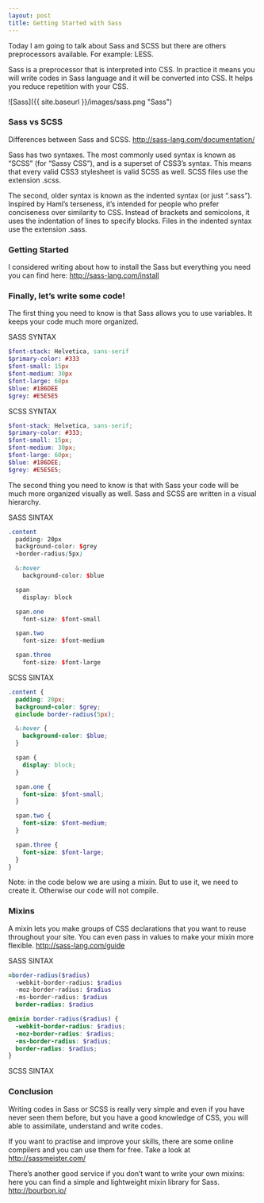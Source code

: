 ```yaml
---
layout: post
title: Getting Started with Sass
---
```


Today I am going to talk about Sass and SCSS but there are others preprocessors available. For example: LESS.

Sass is a preprocessor that is interpreted into CSS. In practice it means you will write codes in Sass language and it will be converted into CSS. It helps you reduce repetition with your CSS.

![Sass]({{ site.baseurl }}/images/sass.png "Sass")

### Sass vs SCSS

Differences between Sass and SCSS. http://sass-lang.com/documentation/

Sass has two syntaxes. The most commonly used syntax is known as “SCSS” (for “Sassy CSS”), and is a superset of CSS3’s syntax. This means that every valid CSS3 stylesheet is valid SCSS as well. SCSS files use the extension .scss.

The second, older syntax is known as the indented syntax (or just “.sass”). Inspired by Haml’s terseness, it’s intended for people who prefer conciseness over similarity to CSS. Instead of brackets and semicolons, it uses the indentation of lines to specify blocks. Files in the indented syntax use the extension .sass.

### Getting Started

I considered writing about how to install the Sass but everything you need you can find here: http://sass-lang.com/install

### Finally, let’s write some code!

The first thing you need to know is that Sass allows you to use variables. It keeps your code much more organized.

SASS SYNTAX

```sass
$font-stack: Helvetica, sans-serif
$primary-color: #333
$font-small: 15px
$font-medium: 30px
$font-large: 60px
$blue: #186DEE
$grey: #E5E5E5
```

SCSS SYNTAX

```scss
$font-stack: Helvetica, sans-serif;
$primary-color: #333;
$font-small: 15px;
$font-medium: 30px;
$font-large: 60px;
$blue: #186DEE;
$grey: #E5E5E5;
```

The second thing you need to know is that with Sass your code will be much more organized visually as well. Sass and SCSS are written in a visual hierarchy.

SASS SINTAX

```scss
.content
  padding: 20px
  background-color: $grey
  +border-radius(5px)

  &:hover
    background-color: $blue

  span
    display: block

  span.one
    font-size: $font-small

  span.two
    font-size: $font-medium

  span.three
    font-size: $font-large
```

SCSS SINTAX

```scss
.content {
  padding: 20px;
  background-color: $grey;
  @include border-radius(5px);

  &:hover {
    background-color: $blue;
  }

  span {
    display: block;
  }

  span.one {
    font-size: $font-small;
  }

  span.two {
    font-size: $font-medium;
  }

  span.three {
    font-size: $font-large;
  }
}
```

Note: in the code below we are using a mixin. But to use it, we need to create it. Otherwise our code will not compile.

### Mixins

A mixin lets you make groups of CSS declarations that you want to reuse throughout your site. You can even pass in values to make your mixin more flexible. http://sass-lang.com/guide

SASS SINTAX

```sass
=border-radius($radius)
  -webkit-border-radius: $radius
  -moz-border-radius: $radius
  -ms-border-radius: $radius
  border-radius: $radius
```

```scss
@mixin border-radius($radius) {
  -webkit-border-radius: $radius;
  -moz-border-radius: $radius;
  -ms-border-radius: $radius;
  border-radius: $radius;
}
```

SCSS SINTAX

### Conclusion

Writing codes in Sass or SCSS is really very simple and even if you have never seen them before, but you have a good knowledge of CSS, you will able to assimilate, understand and write codes.

If you want to practise and improve your skills, there are some online compilers and you can use them for free. Take a look at http://sassmeister.com/

There’s another good service if you don’t want to write your own mixins: here you can find a simple and lightweight mixin library for Sass. http://bourbon.io/